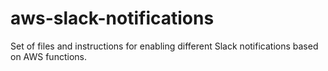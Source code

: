 # aws-slack-notifications
Set of files and instructions for enabling different Slack notifications based on AWS functions.

